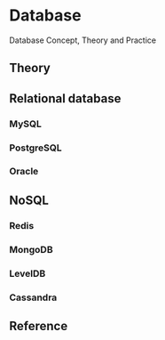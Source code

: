 # Database
Database Concept, Theory and Practice

## Theory

## Relational database

### MySQL

### PostgreSQL

### Oracle


## NoSQL

### Redis

### MongoDB

### LevelDB

### Cassandra

## Reference

